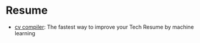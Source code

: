 # Resume 


- [cv compiler](https://cvcompiler.com/): The fastest way to improve your Tech Resume by machine learning 